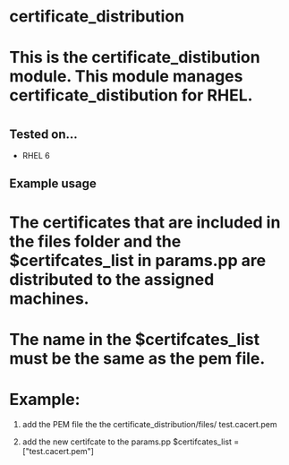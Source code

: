 # certificate_distribution #
#
# This is the certificate_distibution module. This module manages certificate_distibution for RHEL.
#
## Tested on...

 * RHEL 6

## Example usage
 
# The certificates that are included in the files folder and the $certifcates_list in params.pp are distributed to the assigned machines.
# The name in the $certifcates_list must be the same as the pem file.
# Example:

 1. add the PEM file the the certificate_distribution/files/
 	test.cacert.pem

 2. add the new certifcate to the params.pp
 	$certifcates_list = ["test.cacert.pem"] 